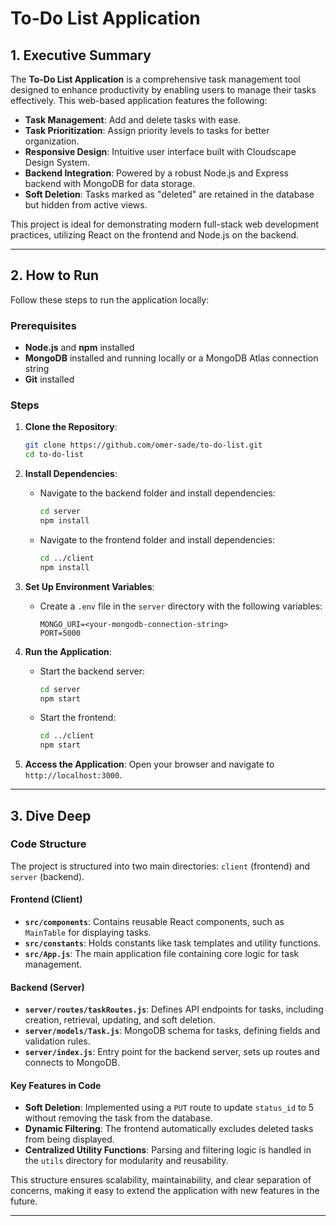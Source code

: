 # To-Do List Application

## 1. Executive Summary

The **To-Do List Application** is a comprehensive task management tool designed to enhance productivity by enabling users to manage their tasks effectively. This web-based application features the following:

- **Task Management**: Add and delete tasks with ease.
- **Task Prioritization**: Assign priority levels to tasks for better organization.
- **Responsive Design**: Intuitive user interface built with Cloudscape Design System.
- **Backend Integration**: Powered by a robust Node.js and Express backend with MongoDB for data storage.
- **Soft Deletion**: Tasks marked as "deleted" are retained in the database but hidden from active views.

This project is ideal for demonstrating modern full-stack web development practices, utilizing React on the frontend and Node.js on the backend.

---

## 2. How to Run

Follow these steps to run the application locally:

### Prerequisites
- **Node.js** and **npm** installed
- **MongoDB** installed and running locally or a MongoDB Atlas connection string
- **Git** installed

### Steps
1. **Clone the Repository**:
   ```bash
   git clone https://github.com/omer-sade/to-do-list.git
   cd to-do-list
   ```

2. **Install Dependencies**:
   - Navigate to the backend folder and install dependencies:
     ```bash
     cd server
     npm install
     ```
   - Navigate to the frontend folder and install dependencies:
     ```bash
     cd ../client
     npm install
     ```

3. **Set Up Environment Variables**:
   - Create a `.env` file in the `server` directory with the following variables:
     ```env
     MONGO_URI=<your-mongodb-connection-string>
     PORT=5000
     ```

4. **Run the Application**:
   - Start the backend server:
     ```bash
     cd server
     npm start
     ```
   - Start the frontend:
     ```bash
     cd ../client
     npm start
     ```

5. **Access the Application**:
   Open your browser and navigate to `http://localhost:3000`.

---

## 3. Dive Deep

### Code Structure

The project is structured into two main directories: `client` (frontend) and `server` (backend).

#### **Frontend (Client)**
- **`src/components`**: Contains reusable React components, such as `MainTable` for displaying tasks.
- **`src/constants`**: Holds constants like task templates and utility functions.
- **`src/App.js`**: The main application file containing core logic for task management.

#### **Backend (Server)**
- **`server/routes/taskRoutes.js`**: Defines API endpoints for tasks, including creation, retrieval, updating, and soft deletion.
- **`server/models/Task.js`**: MongoDB schema for tasks, defining fields and validation rules.
- **`server/index.js`**: Entry point for the backend server, sets up routes and connects to MongoDB.

#### Key Features in Code
- **Soft Deletion**: Implemented using a `PUT` route to update `status_id` to 5 without removing the task from the database.
- **Dynamic Filtering**: The frontend automatically excludes deleted tasks from being displayed.
- **Centralized Utility Functions**: Parsing and filtering logic is handled in the `utils` directory for modularity and reusability.

This structure ensures scalability, maintainability, and clear separation of concerns, making it easy to extend the application with new features in the future.

---


